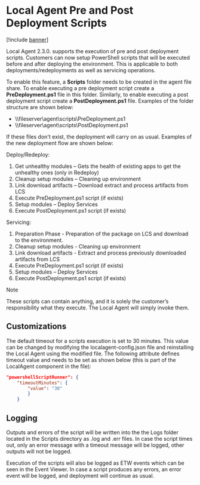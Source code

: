 

# Local Agent Pre and Post Deployment Scripts

[!include [banner](../includes/banner.md)]

Local Agent 2.3.0. supports the execution of pre and post deployment scripts. Customers can now setup PowerShell scripts that will be executed before and after deploying the environment. This is applicable to both deployments/redeployments as well as servicing operations.

To enable this feature, a **Scripts** folder needs to be created in the agent file share. To enable executing a pre deployment script create a **PreDeployment.ps1** file in this folder. Similarly, to enable executing a post deployment script create a **PostDeployment.ps1** file. Examples of the folder structure are shown below:

- \\\fileserver\agent\scripts\PreDeployment.ps1 
- \\\fileserver\agent\scripts\PostDeployment.ps1  

If these files don't exist, the deployment will carry on as usual. Examples of the new deployment flow are shown below:

Deploy/Redeploy:

1. Get unhealthy modules – Gets the health of existing apps to get the unhealthy ones (only in Redeploy)
2. Cleanup setup modules – Cleaning up environment
3. Link download artifacts – Download extract and process artifacts from LCS
4. Execute PreDeployment.ps1 script (if exists) 
5. Setup modules – Deploy Services
6. Execute PostDeployment.ps1 script (if exists) 

Servicing:

1. Preparation Phase - Preparation of the package on LCS and download to the environment.
2. Cleanup setup modules - Cleaning up environment
3. Link download artifacts - Extract and process previously downloaded artifacts from LCS
4. Execute PreDeployment.ps1 script (if exists) 
5. Setup modules – Deploy Services
6. Execute PostDeployment.ps1 script (if exists) 

> [!NOTE]
> These scripts can contain anything, and it is solely the customer’s responsibility what they execute. The Local Agent will simply invoke them.

## Customizations

The default timeout for a scripts execution is set to 30 minutes. This value can be changed by modifying the localagent-config.json file and reinstalling the Local Agent using the modified file. The following attribute defines timeout value and needs to be set as shown below (this is part of the LocalAgent component in the file):
```json 
"powershellScriptRunner": { 
    "timeoutMinutes": { 
        "value": "30" 
        } 
    }
```

## Logging
 
Outputs and errors of the script will be written into the the Logs folder located in the Scripts directory as .log and .err files. In case the script times out, only an error message with a timeout message will be logged, other outputs will not be logged.

Execution of the scripts will also be logged as ETW events which can be seen in the Event Viewer. In case a script produces any errors, an error event will be logged, and deployment will continue as usual. 